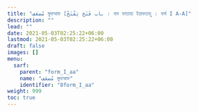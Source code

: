 ```yaml
---
title: "مُضعَف মুদাআফ [باب فَتَحَ يَفْتَحُ । বাব ফাতাহা ইয়াফতাহু । ফর্ম I A-A]"
description: ""
lead: ""
date: 2021-05-03T02:25:22+06:00
lastmod: 2021-05-03T02:25:22+06:00
draft: false
images: []
menu: 
  sarf:
    parent: "form_I_aa"
    name: "مُضعَف মুদাআফ"
    identifier: "8form_I_aa"
weight: 999
toc: true
---
```



